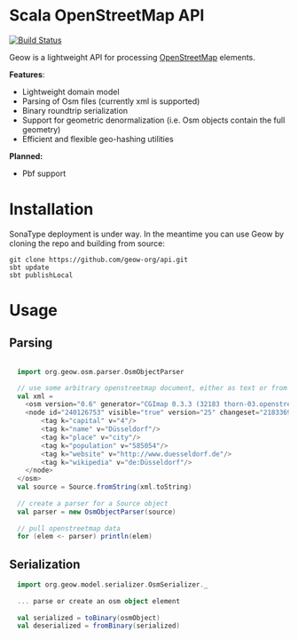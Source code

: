 # Scala OpenStreetMap API
[![Build Status](https://secure.travis-ci.org/geow-org/api.png?branch=master)](http://travis-ci.org/geow-org/api)

Geow is a lightweight API for processing [OpenStreetMap](http://wiki.openstreetmap.org/wiki/Main_Page) elements. 

**Features**:
* Lightweight domain model
* Parsing of Osm files (currently xml is supported)
* Binary roundtrip serialization
* Support for geometric denormalization (i.e. Osm objects contain the full geometry)
* Efficient and flexible geo-hashing utilities

**Planned:**
* Pbf support

# Installation
SonaType deployment is under way. In the meantime you can use Geow by cloning the repo and building from source:
```
git clone https://github.com/geow-org/api.git
sbt update
sbt publishLocal
```

# Usage

## Parsing
```scala
  
  import org.geow.osm.parser.OsmObjectParser

  // use some arbitrary openstreetmap document, either as text or from an osm.xml file and create a Source object
  val xml = 
    <osm version="0.6" generator="CGImap 0.3.3 (32183 thorn-03.openstreetmap.org)" copyright="OpenStreetMap and contributors" attribution="http://www.openstreetmap.org/copyright" license="http://opendatacommons.org/licenses/odbl/1-0/">
  	<node id="240126753" visible="true" version="25" changeset="21833691" timestamp="2014-04-21T09:57:51Z" user="bilderhobbit" uid="503347" lat="51.2251964" lon="6.7737511">
  		<tag k="capital" v="4"/>
  		<tag k="name" v="Düsseldorf"/>
  		<tag k="place" v="city"/>
  		<tag k="population" v="585054"/>
  		<tag k="website" v="http://www.duesseldorf.de"/>
  		<tag k="wikipedia" v="de:Düsseldorf"/>
  	</node>
  </osm>
  val source = Source.fromString(xml.toString)
  
  // create a parser for a Source object
  val parser = new OsmObjectParser(source)
  
  // pull openstreetmap data
  for (elem <- parser) println(elem)

```

## Serialization
```scala
  import org.geow.model.serializer.OsmSerializer._
  
  ... parse or create an osm object element
  
  val serialized = toBinary(osmObject)
  val deserialized = fromBinary(serialized)
```
